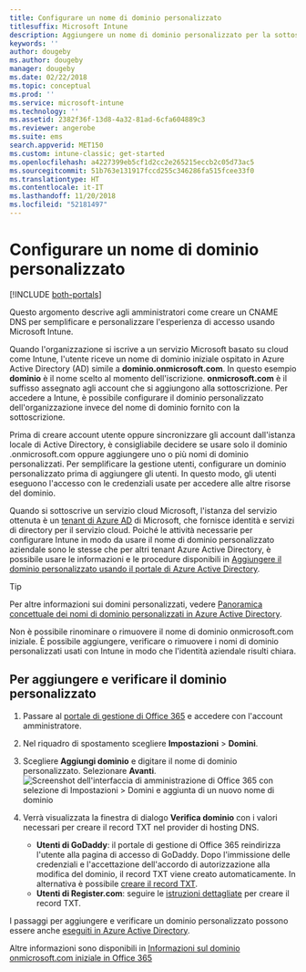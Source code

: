 ```yaml
---
title: Configurare un nome di dominio personalizzato
titlesuffix: Microsoft Intune
description: Aggiungere un nome di dominio personalizzato per la sottoscrizione di Microsoft Intune
keywords: ''
author: dougeby
ms.author: dougeby
manager: dougeby
ms.date: 02/22/2018
ms.topic: conceptual
ms.prod: ''
ms.service: microsoft-intune
ms.technology: ''
ms.assetid: 2382f36f-13d8-4a32-81ad-6cfa604889c3
ms.reviewer: angerobe
ms.suite: ems
search.appverid: MET150
ms.custom: intune-classic; get-started
ms.openlocfilehash: a4227399eb5cf1d2cc2e265215eccb2c05d73ac5
ms.sourcegitcommit: 51b763e131917fccd255c346286fa515fcee33f0
ms.translationtype: HT
ms.contentlocale: it-IT
ms.lasthandoff: 11/20/2018
ms.locfileid: "52181497"
---
```

# <a name="configure-a-custom-domain-name"></a>Configurare un nome di dominio personalizzato

[!INCLUDE [both-portals](./includes/note-for-both-portals.md)]

Questo argomento descrive agli amministratori come creare un CNAME DNS per semplificare e personalizzare l'esperienza di accesso usando Microsoft Intune.

Quando l'organizzazione si iscrive a un servizio Microsoft basato su cloud come Intune, l'utente riceve un nome di dominio iniziale ospitato in Azure Active Directory (AD) simile a **dominio.onmicrosoft.com**. In questo esempio **dominio** è il nome scelto al momento dell'iscrizione. **onmicrosoft.com** è il suffisso assegnato agli account che si aggiungono alla sottoscrizione. Per accedere a Intune, è possibile configurare il dominio personalizzato dell'organizzazione invece del nome di dominio fornito con la sottoscrizione.

Prima di creare account utente oppure sincronizzare gli account dall'istanza locale di Active Directory, è consigliabile decidere se usare solo il dominio .onmicrosoft.com oppure aggiungere uno o più nomi di dominio personalizzati. Per semplificare la gestione utenti, configurare un dominio personalizzato prima di aggiungere gli utenti. In questo modo, gli utenti eseguono l'accesso con le credenziali usate per accedere alle altre risorse del dominio.

Quando si sottoscrive un servizio cloud Microsoft, l'istanza del servizio ottenuta è un [tenant di Azure AD](http://technet.microsoft.com/library/jj573650.aspx#BKMK_WhatIsAnAzureADTenant) di Microsoft, che fornisce identità e servizi di directory per il servizio cloud. Poiché le attività necessarie per configurare Intune in modo da usare il nome di dominio personalizzato aziendale sono le stesse che per altri tenant Azure Active Directory, è possibile usare le informazioni e le procedure disponibili in [Aggiungere il dominio personalizzato usando il portale di Azure Active Directory](https://azure.microsoft.com/documentation/articles/active-directory-add-domain/).

> [!TIP]
> Per altre informazioni sui domini personalizzati, vedere [Panoramica concettuale dei nomi di dominio personalizzati in Azure Active Directory](https://azure.microsoft.com/documentation/articles/active-directory-add-domain-concepts/).

Non è possibile rinominare o rimuovere il nome di dominio onmicrosoft.com iniziale. È possibile aggiungere, verificare o rimuovere i nomi di dominio personalizzati usati con Intune in modo che l'identità aziendale risulti chiara.

## <a name="to-add-and-verify-your-custom-domain"></a>Per aggiungere e verificare il dominio personalizzato

1. Passare al [portale di gestione di Office 365](https://portal.office.com/Admin/Default.aspx) e accedere con l'account amministratore.

2. Nel riquadro di spostamento scegliere **Impostazioni** &gt; **Domini**.

3. Scegliere **Aggiungi dominio** e digitare il nome di dominio personalizzato. Selezionare **Avanti**.
   ![Screenshot dell'interfaccia di amministrazione di Office 365 con selezione di Impostazioni > Domini e aggiunta di un nuovo nome di dominio](./media/domain-custom-add.png)
4. Verrà visualizzata la finestra di dialogo **Verifica dominio** con i valori necessari per creare il record TXT nel provider di hosting DNS.
    - **Utenti di GoDaddy**: il portale di gestione di Office 365 reindirizza l'utente alla pagina di accesso di GoDaddy. Dopo l'immissione delle credenziali e l'accettazione dell'accordo di autorizzazione alla modifica del dominio, il record TXT viene creato automaticamente. In alternativa è possibile [creare il record TXT](https://support.office.com/article/Create-DNS-records-at-GoDaddy-for-Office-365-f40a9185-b6d5-4a80-bb31-aa3bb0cab48a).
    - **Utenti di Register.com**: seguire le [istruzioni dettagliate](https://support.office.com/article/Create-DNS-records-at-Register-com-for-Office-365-55bd8c38-3316-48ae-a368-4959b2c1684e#BKMK_verify) per creare il record TXT.

I passaggi per aggiungere e verificare un dominio personalizzato possono essere anche [eseguiti in Azure Active Directory](https://azure.microsoft.com/documentation/articles/active-directory-add-domain/).

Altre informazioni sono disponibili in [Informazioni sul dominio onmicrosoft.com iniziale in Office 365](https://support.office.com/article/About-your-initial-onmicrosoft-com-domain-in-Office-365-B9FC3018-8844-43F3-8DB1-1B3A8E9CFD5A)
